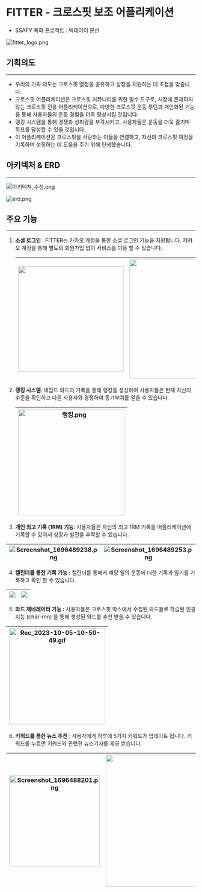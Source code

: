 # FITTER - 크로스핏 보조 어플리케이션

- SSAFY 특화 프로젝트 : 빅데이터 분산

![fitter_logo.png](C:\Users\SSAFY\Desktop\fitter_logo.png)

## 기획의도

---

- 우리의 기획 의도는 크로스핏 열정을 공유하고 성장을 지원하는 데 초점을 맞춥니다.
- 크로스핏 어플리케이션은 크로스핏 커뮤니티를 위한 필수 도구로, 시장에 존재하지 않는 크로스핏 전용 어플리케이션으로, 다양한 크로스핏 운동 루틴과 개인화된 기능을 통해 사용자들의 운동 경험을 더욱 향상시킬 것입니다.
- 랭킹 시스템을 통해 경쟁과 성취감을 부각시키고, 사용자들은 운동을 더욱 즐기며 목표를 달성할 수 있을 것입니다.
- 이 어플리케이션은 크로스핏을 사랑하는 이들을 연결하고, 자신의 크로스핏 여정을 기록하며 성장하는 데 도움을 주기 위해 탄생했습니다.

## 아키텍처 & ERD

---

![아키텍쳐_수정.png](C:\Users\SSAFY\Desktop\readmeGif\아키텍쳐_수정.png)

![erd.png](C:\Users\SSAFY\Desktop\readmeGif\erd.png)

## 주요 기능

---

1. **소셜 로그인** : FITTER는 카카오 계정을 통한 소셜 로그인 기능을 지원합니다. 카카오 계정을 통해 별도의 회원가입 없이 서비스를 이용 할 수 있습니다.
   
   | <img title="" src="file:///C:/Users/SSAFY/AppData/Roaming/marktext/images/2023-10-04-16-17-15-image.png" alt="" width="280"> | <img title="" src="file:///C:/Users/SSAFY/AppData/Roaming/marktext/images/2023-10-04-16-18-26-image.png" alt="" width="316"> |
   | ---------------------------------------------------------------------------------------------------------------------------- | ---------------------------------------------------------------------------------------------------------------------------- |

2. **랭킹 시스템**: 네임드 와드의 기록을 통해 랭킹을 생성하여 사용자들은 현재 자신의 수준을 확인하고 다른 사용자와 경쟁하여 동기부여를 얻을 수 있습니다.
   
   | <img src="file:///C:/Users/SSAFY/Desktop/readmeGif/랭킹.png" title="" alt="랭킹.png" width="282"> |
   | --------------------------------------------------------------------------------------------- |

3. **개인 최고 기록 (1RM) 기능**: 사용자들은 자신의 최고 1RM 기록을 어플리케이션에 기록할 수 있어서 성장과 발전을 추적할 수 있습니다.

| ![Screenshot_1696489238.png](C:\Users\SSAFY\Downloads\스크린샷\Screenshot_1696489238.png) | ![Screenshot_1696489253.png](C:\Users\SSAFY\Downloads\스크린샷\Screenshot_1696489253.png) |
| ------------------------------------------------------------------------------------- | ------------------------------------------------------------------------------------- |

4. **캘린더를 통한 기록 기능 :** 캘린더를 통해서 해당 일의 운동에 대한 기록과 일기를 기록하고 확인 할 수 있습니다.

| ![](C:\Users\SSAFY\Desktop\readmeGif\daily_calendar.gif) | ![](C:\Users\SSAFY\Desktop\readmeGif\daily_record.gif) |
| -------------------------------------------------------- | ------------------------------------------------------ |

5. **와드 제네레이터 기능 :** 사용자들은 크로스핏 박스에서 수집된 와드들로 학습된 인공지능 (char-rnn) 을 통해 생성된 와드를 추천 받을 수 있습니다.

| <img src="file:///C:/Users/SSAFY/Desktop/readmeGif/Rec_2023-10-05-10-50-49.gif" title="" alt="Rec_2023-10-05-10-50-49.gif" width="255"> |
| --------------------------------------------------------------------------------------------------------------------------------------- |

6. **키워드를 통한 뉴스 추천** : 사용자에게 하루에 5가지 키워드가 업데이트 됩니다. 키워드를 누르면 키워드와 관련한 뉴스기사를 제공 받습니다.

| <img title="" src="file:///C:/Users/SSAFY/Downloads/스크린샷/Screenshot_1696488201.png" alt="Screenshot_1696488201.png" width="241"> | <img title="" src="file:///C:/Users/SSAFY/Desktop/readmeGif/keyword.gif" alt="" width="350"> |
| -------------------------------------------------------------------------------------------------------------------------------- | -------------------------------------------------------------------------------------------- |
